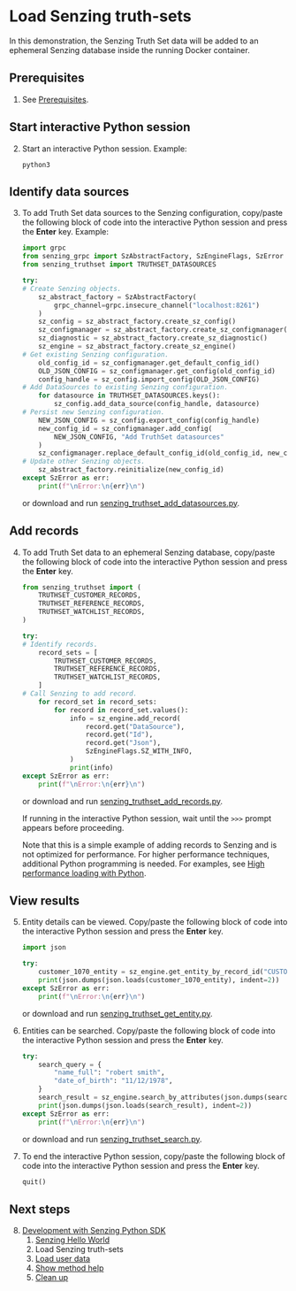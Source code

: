 # Load Senzing truth-sets

In this demonstration,
the Senzing Truth Set data will be added to an ephemeral
Senzing database inside the running Docker container.

## Prerequisites

1. See [Prerequisites].

## Start interactive Python session

2. Start an interactive Python session.
   Example:

   ```console
   python3

   ```

## Identify data sources

3. To add Truth Set data sources to the Senzing configuration,
   copy/paste the following block of code into the interactive Python session
   and press the **Enter** key.
   Example:

   ```python
   import grpc
   from senzing_grpc import SzAbstractFactory, SzEngineFlags, SzError
   from senzing_truthset import TRUTHSET_DATASOURCES

   try:
   # Create Senzing objects.
       sz_abstract_factory = SzAbstractFactory(
           grpc_channel=grpc.insecure_channel("localhost:8261")
       )
       sz_config = sz_abstract_factory.create_sz_config()
       sz_configmanager = sz_abstract_factory.create_sz_configmanager()
       sz_diagnostic = sz_abstract_factory.create_sz_diagnostic()
       sz_engine = sz_abstract_factory.create_sz_engine()
   # Get existing Senzing configuration.
       old_config_id = sz_configmanager.get_default_config_id()
       OLD_JSON_CONFIG = sz_configmanager.get_config(old_config_id)
       config_handle = sz_config.import_config(OLD_JSON_CONFIG)
   # Add DataSources to existing Senzing configuration.
       for datasource in TRUTHSET_DATASOURCES.keys():
           sz_config.add_data_source(config_handle, datasource)
   # Persist new Senzing configuration.
       NEW_JSON_CONFIG = sz_config.export_config(config_handle)
       new_config_id = sz_configmanager.add_config(
           NEW_JSON_CONFIG, "Add TruthSet datasources"
       )
       sz_configmanager.replace_default_config_id(old_config_id, new_config_id)
   # Update other Senzing objects.
       sz_abstract_factory.reinitialize(new_config_id)
   except SzError as err:
       print(f"\nError:\n{err}\n")

   ```

   or download and run [senzing_truthset_add_datasources.py].

## Add records

4. To add Truth Set data to an ephemeral Senzing database,
   copy/paste the following block of code into the interactive Python session
   and press the **Enter** key.

   ```python
   from senzing_truthset import (
       TRUTHSET_CUSTOMER_RECORDS,
       TRUTHSET_REFERENCE_RECORDS,
       TRUTHSET_WATCHLIST_RECORDS,
   )

   try:
   # Identify records.
       record_sets = [
           TRUTHSET_CUSTOMER_RECORDS,
           TRUTHSET_REFERENCE_RECORDS,
           TRUTHSET_WATCHLIST_RECORDS,
       ]
   # Call Senzing to add record.
       for record_set in record_sets:
           for record in record_set.values():
               info = sz_engine.add_record(
                   record.get("DataSource"),
                   record.get("Id"),
                   record.get("Json"),
                   SzEngineFlags.SZ_WITH_INFO,
               )
               print(info)
   except SzError as err:
       print(f"\nError:\n{err}\n")

   ```

   or download and run [senzing_truthset_add_records.py].

   If running in the interactive Python session, wait until the `>>>` prompt appears before proceeding.

   Note that this is a simple example of adding records to Senzing and is not optimized for performance.
   For higher performance techniques, additional Python programming is needed.
   For examples, see [High performance loading with Python].

## View results

5. Entity details can be viewed.
   Copy/paste the following block of code into the interactive Python session
   and press the **Enter** key.

   ```python
   import json

   try:
       customer_1070_entity = sz_engine.get_entity_by_record_id("CUSTOMERS", "1070")
       print(json.dumps(json.loads(customer_1070_entity), indent=2))
   except SzError as err:
       print(f"\nError:\n{err}\n")

   ```

   or download and run [senzing_truthset_get_entity.py].

1. Entities can be searched.
   Copy/paste the following block of code into the interactive Python session
   and press the **Enter** key.

   ```python
   try:
       search_query = {
           "name_full": "robert smith",
           "date_of_birth": "11/12/1978",
       }
       search_result = sz_engine.search_by_attributes(json.dumps(search_query))
       print(json.dumps(json.loads(search_result), indent=2))
   except SzError as err:
       print(f"\nError:\n{err}\n")

   ```

   or download and run [senzing_truthset_search.py].

1. To end the interactive Python session,
   copy/paste the following block of code into the interactive Python session
   and press the **Enter** key.

   ```python
   quit()

   ```

## Next steps

8. [Development with Senzing Python SDK]
   1. [Senzing Hello World]
   1. Load Senzing truth-sets
   1. [Load user data]
   1. [Show method help]
   1. [Clean up]

[Clean up]: cleanup.md
[Development with Senzing Python SDK]: development-with-senzing-python-sdk.md
[High performance loading with Python]: #
[Load user data]: load-user-data.md
[Prerequisites]: development-with-senzing-python-sdk.md#prerequisites
[Senzing Hello World]: senzing-hello-world.md
[senzing_truthset_add_datasources.py]: https://raw.githubusercontent.com/senzing-garage/knowledge-base/main/proposals/quickstart-grpc/senzing_truthset_add_datasources.py
[senzing_truthset_add_records.py]: https://raw.githubusercontent.com/senzing-garage/knowledge-base/main/proposals/quickstart-grpc/senzing_truthset_add_records.py
[senzing_truthset_get_entity.py]: https://raw.githubusercontent.com/senzing-garage/knowledge-base/main/proposals/quickstart-grpc/senzing_truthset_get_entity.py
[senzing_truthset_search.py]: https://raw.githubusercontent.com/senzing-garage/knowledge-base/main/proposals/quickstart-grpc/senzing_truthset_search.py
[Show method help]: show-method-help.md
